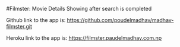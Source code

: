 #Filmster: Movie Details Showing after search is  completed

Github link to the app is:
https://github.com/poudelmadhav/madhav-filmster.git

Heroku link to the app is:
https://filmster.paudelmadhav.com.np
